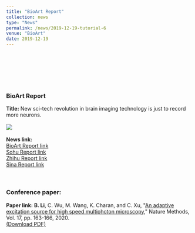 ```yaml
---
title: "BioArt Report"
collection: news
type: "News" 
permalink: /news/2019-12-19-tutorial-6
venue: "BioArt" 
date: 2019-12-19 
---
```

<br/> 
<br/>
<br/>
<br/>
<br/>

### BioArt Report
**Title:**
New sci-tech revolution in brain imaging technology is just to record more neurons.
<br/>
<br/>
<img src='/images/News-2020-12-19.jpg'>
<br/>
<br/>
**News link:** 
<br/>
[BioArt Report link](http://www.bioart.com.cn/index.php?m=content&c=index&a=show&catid=11&id=8490)
<br/>
[Sohu Report link](http://www.bioart.com.cn/index.php?m=content&c=index&a=show&catid=11&id=8490)
<br/>
[Zhihu Report link](https://zhuanlan.zhihu.com/p/97966261)
<br/>
[Sina Report link](https://k.sina.cn/article_5803416260_159e91ac401900l2dv.html?from=science)
<br/>
<br/>
<br/>
### Conference paper:
**Paper link:** **B. Li**, C. Wu, M. Wang, K. Charan, and C. Xu, "[An adaptive excitation source for high speed multiphoton microscopy](https://www.nature.com/articles/s41592-019-0663-9)," Nature Methods, Vol. 17, pp. 163-166, 2020. 
 <br/>[(Download PDF)](http://bo-li-research.github.io/files/Nat_Meth_Bo_2020.pdf)
<br/>
<br/>
<br/>







